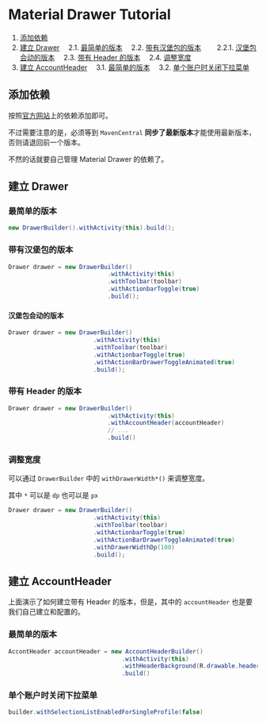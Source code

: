 # Material Drawer Tutorial

<!-- MDTOC maxdepth:6 firsth1:0 numbering:1 flatten:0 bullets:0 updateOnSave:1 -->

1. [添加依赖](#添加依赖)
2. [建立 Drawer](#建立-drawer)
&emsp;2.1. [最简单的版本](#最简单的版本)
&emsp;2.2. [带有汉堡包的版本](#带有汉堡包的版本)
&emsp;&emsp;2.2.1. [汉堡包会动的版本](#汉堡包会动的版本)
&emsp;2.3. [带有 Header 的版本](#带有-header-的版本)
&emsp;2.4. [调整宽度](#调整宽度)
3. [建立 AccountHeader](#建立-accountheader)
&emsp;3.1. [最简单的版本](#最简单的版本)
&emsp;3.2. [单个账户时关闭下拉菜单](#单个账户时关闭下拉菜单)

<!-- /MDTOC -->

## 添加依赖

按照[官方网站](https://github.com/mikepenz/MaterialDrawer)上的依赖添加即可。

不过需要注意的是，必须等到 `MavenCentral` **同步了最新版本**才能使用最新版本，否则请退回前一个版本。

不然的话就要自己管理 Material Drawer 的依赖了。

## 建立 Drawer

### 最简单的版本

```java
new DrawerBuilder().withActivity(this).build();
```

### 带有汉堡包的版本

```java
Drawer drawer = new DrawerBuilder()
                            .withActivity(this)
                            .withToolbar(toolbar)
                            .withActionbarToggle(true)
                            .build();
```

#### 汉堡包会动的版本


```java
Drawer drawer = new DrawerBuilder()
                        .withActivity(this)
                        .withToolbar(toolbar)
                        .withActionbarToggle(true)
                        .withActionBarDrawerToggleAnimated(true)
                        .build();
```


### 带有 Header 的版本

```java
Drawer drawer = new DrawerBuilder()
                            .withActivity(this)
                            .withAccountHeader(accountHeader)
                            // ...
                            .build()
```

### 调整宽度

可以通过 `DrawerBuilder` 中的 `withDrawerWidth*()` 来调整宽度。

其中 `*` 可以是 `dp` 也可以是 `px`

```java
Drawer drawer = new DrawerBuilder()
                        .withActivity(this)
                        .withToolbar(toolbar)
                        .withActionbarToggle(true)
                        .withActionBarDrawerToggleAnimated(true)
                        .withDrawerWidthDp(100)
                        .build();
```

## 建立 AccountHeader

上面演示了如何建立带有 Header 的版本，但是，其中的 `accountHeader` 也是要我们自己建立和配置的。

### 最简单的版本

```java
AccontHeader accountHeader = new AccountHeaderBuilder()
                                .withActivity(this)
                                .withHeaderBackground(R.drawable.header)
                                .build()
```

### 单个账户时关闭下拉菜单


```java
builder.withSelectionListEnabledForSingleProfile(false)
```
